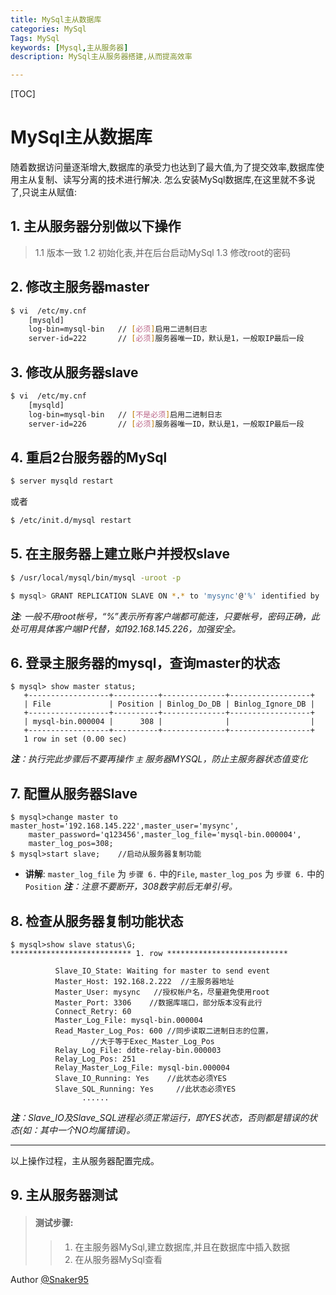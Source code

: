 ```yaml
---
title: MySql主从数据库
categories: MySql
Tags: MySql
keywords: [Mysql,主从服务器]
description: MySql主从服务器搭建,从而提高效率

---
```


[TOC]

# MySql主从数据库

随着数据访问量逐渐增大,数据库的承受力也达到了最大值,为了提交效率,数据库使用主从复制、读写分离的技术进行解决.
怎么安装MySql数据库,在这里就不多说了,只说主从赋值:
## 1. 主从服务器分别做以下操作
> 1.1 版本一致
> 1.2 初始化表,并在后台启动MySql
> 1.3 修改root的密码

## 2. 修改主服务器master

```sh
$ vi  /etc/my.cnf
	[mysqld]
	log-bin=mysql-bin	// [必须]启用二进制日志
	server-id=222 		// [必须]服务器唯一ID，默认是1，一般取IP最后一段
```

## 3. 修改从服务器slave

```sh
$ vi  /etc/my.cnf
	[mysqld]
	log-bin=mysql-bin	// [不是必须]启用二进制日志
	server-id=226 		// [必须]服务器唯一ID，默认是1，一般取IP最后一段
```

## 4. 重启2台服务器的MySql

```sh
$ server mysqld restart
```

或者

```sh
$ /etc/init.d/mysql restart
```

## 5. 在主服务器上建立账户并授权slave

```sh
$ /usr/local/mysql/bin/mysql -uroot -p

$ mysql> GRANT REPLICATION SLAVE ON *.* to 'mysync'@'%' identified by 'q123456'; 
```

*__注__: 一般不用root帐号，&ldquo;%&rdquo;表示所有客户端都可能连，只要帐号，密码正确，此处可用具体客户端IP代替，如192.168.145.226，加强安全。*

## 6. 登录主服务器的mysql，查询master的状态

```text
$ mysql> show master status;
   +------------------+----------+--------------+------------------+
   | File             | Position | Binlog_Do_DB | Binlog_Ignore_DB |
   +------------------+----------+--------------+------------------+
   | mysql-bin.000004 |      308 |              |                  |
   +------------------+----------+--------------+------------------+
   1 row in set (0.00 sec)
```

*__注__：执行完此步骤后不要再操作 `主` 服务器MYSQL，防止主服务器状态值变化*

## 7. 配置从服务器Slave

```text
$ mysql>change master to master_host='192.168.145.222',master_user='mysync',
	master_password='q123456',master_log_file='mysql-bin.000004',
	master_log_pos=308;
$ mysql>start slave;    //启动从服务器复制功能
```

* __讲解__: `master_log_file` 为 `步骤 6.` 中的`File`, `master_log_pos` 为 `步骤 6.` 中的`Position`
*__注__：注意不要断开，308数字前后无单引号。*

## 8. 检查从服务器复制功能状态

```text
$ mysql>show slave status\G;
*************************** 1. row ***************************

          Slave_IO_State: Waiting for master to send event
          Master_Host: 192.168.2.222  //主服务器地址
          Master_User: mysync   //授权帐户名，尽量避免使用root
          Master_Port: 3306    //数据库端口，部分版本没有此行
          Connect_Retry: 60
          Master_Log_File: mysql-bin.000004
          Read_Master_Log_Pos: 600 //同步读取二进制日志的位置，
				  //大于等于Exec_Master_Log_Pos
          Relay_Log_File: ddte-relay-bin.000003
          Relay_Log_Pos: 251
          Relay_Master_Log_File: mysql-bin.000004
          Slave_IO_Running: Yes    //此状态必须YES
          Slave_SQL_Running: Yes     //此状态必须YES
                ......
```

*__注__：Slave_IO及Slave_SQL进程必须正常运行，即YES状态，否则都是错误的状态(如：其中一个NO均属错误)。*

-----
以上操作过程，主从服务器配置完成。

## 9. 主从服务器测试
> #### 测试步骤:
> > 1. 在主服务器MySql,建立数据库,并且在数据库中插入数据
> > 2. 在从服务器MySql查看

Author [@Snaker95][1]

[1]: http://www.sharedsea.com